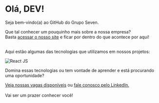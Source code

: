 # Olá, DEV!

Seja bem-vindo(a) ao GitHub do Grupo Seven.

Que tal conhecer um pouquinho mais sobre a nossa empresa?<br/>
Basta [acessar o nosso site](https://gruposeven.app) e ficar por dentro do que acontece por aqui!<br/><br/>

Aqui estão algumas das tecnologias que utilizamos em nossos projetos:

![React JS](https://user-images.githubusercontent.com/35143346/173907959-42f5c411-734c-491f-9f58-e0c177f44642.png)


Domina essas tecnologias ou tem vontade de aprender e está procurando uma oportunidade? <br/>

[Veja nossas vagas disponíveis](https://gruposeven.app/vagas) ou [fale conosco pelo LinkedIn.](https://www.linkedin.com/company/gruposeven.app)  <br/><br/>
Vai ser um prazer conhecer você!
